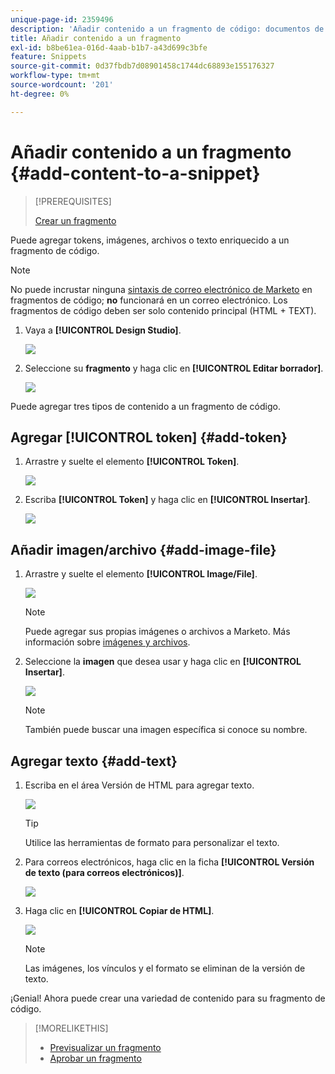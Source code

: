 ```yaml
---
unique-page-id: 2359496
description: 'Añadir contenido a un fragmento de código: documentos de Marketo, documentación del producto'
title: Añadir contenido a un fragmento
exl-id: b8be61ea-016d-4aab-b1b7-a43d699c3bfe
feature: Snippets
source-git-commit: 0d37fbdb7d08901458c1744dc68893e155176327
workflow-type: tm+mt
source-wordcount: '201'
ht-degree: 0%

---
```


# Añadir contenido a un fragmento {#add-content-to-a-snippet}

>[!PREREQUISITES]
>
>[Crear un fragmento](/help/marketo/product-docs/personalization/segmentation-and-snippets/snippets/create-a-snippet.md)

Puede agregar tokens, imágenes, archivos o texto enriquecido a un fragmento de código.

>[!NOTE]
>
>No puede incrustar ninguna [sintaxis de correo electrónico de Marketo](/help/marketo/product-docs/email-marketing/general/email-editor-2/email-template-syntax.md) en fragmentos de código; **no** funcionará en un correo electrónico. Los fragmentos de código deben ser solo contenido principal (HTML + TEXT).

1. Vaya a **[!UICONTROL Design Studio]**.

   ![](assets/designstudio-2.png)

1. Seleccione su **fragmento** y haga clic en **[!UICONTROL Editar borrador]**.

   ![](assets/image2014-9-16-9-3a34-3a58.png)

Puede agregar tres tipos de contenido a un fragmento de código.

## Agregar [!UICONTROL token] {#add-token}

1. Arrastre y suelte el elemento **[!UICONTROL Token]**.

   ![](assets/image2014-9-16-9-3a35-3a8.png)

1. Escriba **[!UICONTROL Token]** y haga clic en **[!UICONTROL Insertar]**.

   ![](assets/image2014-9-16-9-3a35-3a16.png)

## Añadir imagen/archivo {#add-image-file}

1. Arrastre y suelte el elemento **[!UICONTROL Image/File]**.

   ![](assets/image2014-9-16-9-3a35-3a25.png)

   >[!NOTE]
   >
   >Puede agregar sus propias imágenes o archivos a Marketo. Más información sobre [imágenes y archivos](/help/marketo/product-docs/demand-generation/images-and-files/add-images-and-files-to-marketo.md).

1. Seleccione la **imagen** que desea usar y haga clic en **[!UICONTROL Insertar]**.

   ![](assets/image2014-9-16-9-3a35-3a33.png)

   >[!NOTE]
   >
   >También puede buscar una imagen específica si conoce su nombre.

## Agregar texto {#add-text}

1. Escriba en el área Versión de HTML para agregar texto.

   ![](assets/image2014-9-16-9-3a35-3a43.png)

   >[!TIP]
   >
   >Utilice las herramientas de formato para personalizar el texto.

1. Para correos electrónicos, haga clic en la ficha **[!UICONTROL Versión de texto (para correos electrónicos)]**.

   ![](assets/image2014-9-16-9-3a35-3a51.png)

1. Haga clic en **[!UICONTROL Copiar de HTML]**.

   ![](assets/image2014-9-16-9-3a35-3a59.png)

   >[!NOTE]
   >
   >Las imágenes, los vínculos y el formato se eliminan de la versión de texto.

¡Genial! Ahora puede crear una variedad de contenido para su fragmento de código.

>[!MORELIKETHIS]
>
>* [Previsualizar un fragmento](/help/marketo/product-docs/personalization/segmentation-and-snippets/snippets/preview-a-snippet.md)
>* [Aprobar un fragmento](/help/marketo/product-docs/personalization/segmentation-and-snippets/snippets/approve-a-snippet.md)
